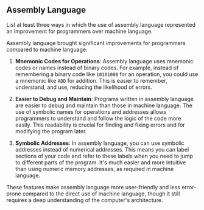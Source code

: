 ## Assembly Language

List at least three ways in which the use of assembly language represented an improvement for programmers over machine language.

Assembly language brought significant improvements for programmers compared to machine language:

1. **Mnemonic Codes for Operations**: Assembly language uses mnemonic codes or names instead of binary codes. For example, instead of remembering a binary code like `10101000` for an operation, you could use a mnemonic like `ADD` for addition. This is easier to remember, understand, and use, reducing the likelihood of errors.

2. **Easier to Debug and Maintain**: Programs written in assembly language are easier to debug and maintain than those in machine language. The use of symbolic names for operations and addresses allows programmers to understand and follow the logic of the code more easily. This readability is crucial for finding and fixing errors and for modifying the program later.

3. **Symbolic Addresses**: In assembly language, you can use symbolic addresses instead of numerical addresses. This means you can label sections of your code and refer to these labels when you need to jump to different parts of the program. It's much easier and more intuitive than using numeric memory addresses, as required in machine language.

These features make assembly language more user-friendly and less error-prone compared to the direct use of machine language, though it still requires a deep understanding of the computer's architecture.